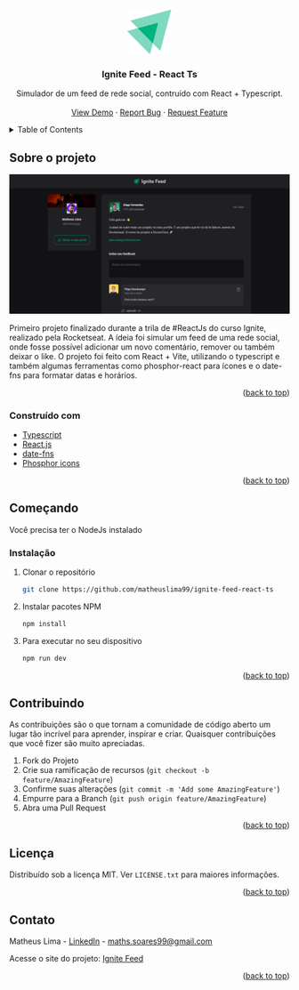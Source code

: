 <div id="top"></div>

<!-- PROJECT LOGO -->
<br />
<div align="center">
  <a href="https://ignite-feedts.netlify.app/">
    <img src="./src/assets/ignite-logo.svg" alt="Logo" width="80" height="80">
  </a>

  <h3 align="center">Ignite Feed - React Ts</h3>

  <p align="center">
    Simulador de um feed de rede social, contruído com React + Typescript.
    <br />
    <br />
    <a href="https://ignite-feedts.netlify.app/">View Demo</a>
    ·
    <a href="https://github.com/matheuslima99/ignite-feed-react-ts/issues">Report Bug</a>
    ·
    <a href="https://github.com/matheuslima99/ignite-feed-react-ts/issues">Request Feature</a>
  </p>
</div>



<!-- TABLE OF CONTENTS -->
<details>
  <summary>Table of Contents</summary>
  <ol>
    <li>
      <a href="#sobre-o-projeto">Sobre o projeto</a>
      <ul>
        <li><a href="#construído-com">Construído com</a></li>
      </ul>
    </li>
    <li>
      <a href="#começando">Começando</a>
      <ul>
        <li><a href="#instalação">Instalação</a></li>
      </ul>
    </li>
    <li><a href="#contribuindo">Contribuir</a></li>
    <li><a href="#licença">Licença</a></li>
    <li><a href="#contato">Contato</a></li>
  </ol>
</details>



<!-- ABOUT THE PROJECT -->
## Sobre o projeto

 <a href="">
    <img src="./.github/assets/feed.png" 
    alt="Logo">
  
  </a>

Primeiro projeto finalizado durante a trila de #ReactJs do curso Ignite, realizado pela Rocketseat. A ídeia foi simular um feed de uma rede social, onde fosse possível adicionar um novo comentário, remover ou também deixar o like. O projeto foi feito com React + Vite, utilizando o typescript e também algumas ferramentas como phosphor-react para ícones e o date-fns para formatar datas e horários.

<p align="right">(<a href="#top">back to top</a>)</p>



### Construído com

* [Typescript](https://www.typescriptlang.org/)
* [React.js](https://reactjs.org/)
* [date-fns](https://date-fns.org/)
* [Phosphor icons](https://phosphoricons.com/)


<p align="right">(<a href="#top">back to top</a>)</p>



<!-- GETTING STARTED -->
## Começando

Você precisa ter o NodeJs instalado



###   Instalação

1. Clonar o repositório
   ```sh
   git clone https://github.com/matheuslima99/ignite-feed-react-ts
   ```
2. Instalar pacotes NPM
   ```sh
   npm install
   ```
3. Para executar no seu dispositivo

   ```sh
   npm run dev 
   ```

<p align="right">(<a href="#top">back to top</a>)</p>



<!-- CONTRIBUTING -->
## Contribuindo

As contribuições são o que tornam a comunidade de código aberto um lugar tão incrível para aprender, inspirar e criar. Quaisquer contribuições que você fizer são muito apreciadas.

1. Fork do Projeto
2. Crie sua ramificação de recursos (`git checkout -b feature/AmazingFeature`)
3. Confirme suas alterações (`git commit -m 'Add some AmazingFeature'`)
4. Empurre para a Branch (`git push origin feature/AmazingFeature`)
5. Abra uma Pull Request

<p align="right">(<a href="#top">back to top</a>)</p>



<!-- LICENSE -->
## Licença

Distribuído sob a licença MIT. Ver `LICENSE.txt` para maiores informações.

<p align="right">(<a href="#top">back to top</a>)</p>



<!-- CONTACT -->
## Contato

Matheus Lima - [LinkedIn](https://www.linkedin.com/in/matheus-soares99/) - maths.soares99@gmail.com

Acesse o site do projeto: [Ignite Feed](https://ignite-feedts.netlify.app/)

<p align="right">(<a href="#top">back to top</a>)</p>
